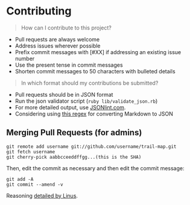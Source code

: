 Contributing
============

> How can I contribute to this project?

* Pull requests are always welcome
* Address issues wherever possible
* Prefix commit messages with [#XX] if addressing an existing issue number
* Use the present tense in commit messages
* Shorten commit messages to 50 characters with bulleted details


> In which format should my contributions be submitted?

* Pull requests should be in JSON format
* Run the json validator script (`ruby lib/validate_json.rb`)
* For more detailed output, use [JSONlint.com](http://jsonlint.com).
* Considering using [this regex](https://gist.github.com/4068038) for converting Markdown to JSON

Merging Pull Requests (for admins)
----------------------------------

    git remote add username git://github.com/username/trail-map.git
    git fetch username
    git cherry-pick aabbcceeddffgg...(this is the SHA)

Then, edit the commit as necessary and then edit the commit message:

    git add -A
    git commit --amend -v

Reasoning [detailed by Linus](https://github.com/torvalds/linux/pull/17).
